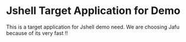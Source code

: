 # Jshell Target Application for Demo

This is a target application for Jshell demo need.
We are choosing Jafu because of its very fast !!
